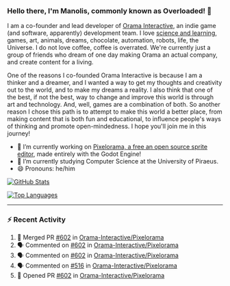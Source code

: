 ### Hello there, I'm Manolis, commonly known as Overloaded! 👋
I am a co-founder and lead developer of [Orama Interactive](https://www.orama-interactive.com/), an indie game (and software, apparently) development team. I love [science and learning](https://github.com/OverloadedOrama/KnowledgeBase), games, art, animals, dreams, chocolate, automation, robots, life, the Universe. I do not love coffee, coffee is overrated. We're currently just a group of friends who dream of one day making Orama an actual company, and create content for a living.

One of the reasons I co-founded Orama Interactive is because I am a thinker and a dreamer, and I wanted a way to get my thoughts and creativity out to the world, and to make my dreams a reality. I also think that one of the best, if not the best, way to change and improve this world is through art and technology. And, well, games are a combination of both. So another reason I chose this path is to attempt to make this world a better place, from making content that is both fun and educational, to influence people's ways of thinking and promote open-mindedness. I hope you'll join me in this journey!

- 🔭 I’m currently working on [Pixelorama, a free an open source sprite editor](https://github.com/Orama-Interactive/Pixelorama), made entirely with the Godot Engine!
- 🌱 I’m currently studying Computer Science at the University of Piraeus.
- 😄 Pronouns: he/him

[![GitHub Stats](https://github-readme-stats.vercel.app/api/?username=OverloadedOrama&show_icons=true&theme=merko)](https://github.com/anuraghazra/github-readme-stats)

[![Top Languages](https://github-readme-stats.vercel.app/api/top-langs/?username=OverloadedOrama&layout=compact&theme=merko)](https://github.com/anuraghazra/github-readme-stats)

---

### :zap: Recent Activity

<!--START_SECTION:activity-->
1. 🎉 Merged PR [#602](https://github.com/Orama-Interactive/Pixelorama/pull/602) in [Orama-Interactive/Pixelorama](https://github.com/Orama-Interactive/Pixelorama)
2. 🗣 Commented on [#602](https://github.com/Orama-Interactive/Pixelorama/issues/602) in [Orama-Interactive/Pixelorama](https://github.com/Orama-Interactive/Pixelorama)
3. 🗣 Commented on [#602](https://github.com/Orama-Interactive/Pixelorama/issues/602) in [Orama-Interactive/Pixelorama](https://github.com/Orama-Interactive/Pixelorama)
4. 🗣 Commented on [#516](https://github.com/Orama-Interactive/Pixelorama/issues/516) in [Orama-Interactive/Pixelorama](https://github.com/Orama-Interactive/Pixelorama)
5. 💪 Opened PR [#602](https://github.com/Orama-Interactive/Pixelorama/pull/602) in [Orama-Interactive/Pixelorama](https://github.com/Orama-Interactive/Pixelorama)
<!--END_SECTION:activity-->

<!--
**OverloadedOrama/OverloadedOrama** is a ✨ _special_ ✨ repository because its `README.md` (this file) appears on your GitHub profile.

Here are some ideas to get you started:

- 👯 I’m looking to collaborate on ...
- 🤔 I’m looking for help with ...
- 💬 Ask me about ...
- 📫 How to reach me: ...
- ⚡ Fun fact: ...
-->
